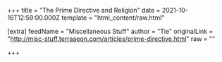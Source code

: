 
+++
title = "The Prime Directive and Religion"
date = 2021-10-16T12:59:00.000Z
template = "html_content/raw.html"

[extra]
feedName = "Miscellaneous Stuff"
author = "Tie"
originalLink = "http://misc-stuff.terraaeon.com/articles/prime-directive.html"
raw = ""

+++


